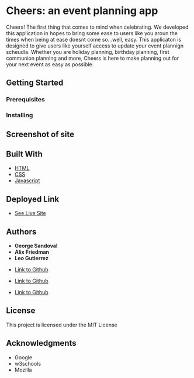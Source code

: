 # Cheers: an event planning app
Cheers! The first thing that comes to mind when celebrating. We developed this application in hopes to bring some ease to users like you aroun the times when being at ease doesnt come so...well, easy. This applicaton is designed to give users like yourself access to update your event plannign scheudla. Whether you are holiday planning, birthday planning, first communion planning and more, Cheers is here to make planning out for your next event as easy as possible. 



## Getting Started




### Prerequisites




### Installing


## Screenshot of site





## Built With

* [HTML](https://developer.mozilla.org/en-US/docs/Web/HTML)
* [CSS](https://developer.mozilla.org/en-US/docs/Web/CSS)
* [Javascript](https://developer.mozilla.org/en-US/docs/Web/JavaScript)

## Deployed Link

* [See Live Site]()


## Authors

* **George Sandoval** 
* **Alix Friedman**
* **Leo Gutierrez**

- [Link to Github](https://github.com/gsandoval09)


- [Link to Github](https://github.com/Alix1713)


- [Link to Github](https://github.com/Leog888)




## License

This project is licensed under the MIT License 

## Acknowledgments

* Google
* w3schools
* Mozilla
